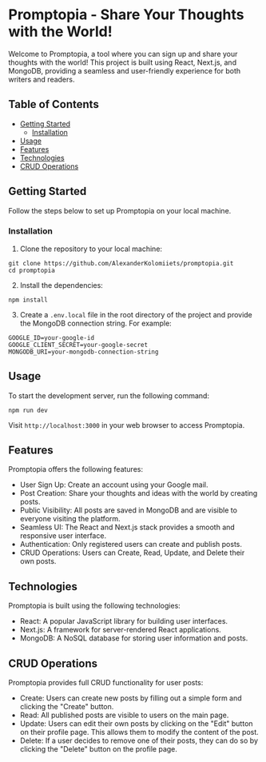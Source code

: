# Promptopia - Share Your Thoughts with the World!

Welcome to Promptopia, a tool where you can sign up and share your thoughts with the world! This project is built using React, Next.js, and MongoDB, providing a seamless and user-friendly experience for both writers and readers.

## Table of Contents

- [Getting Started](#getting-started)
  - [Installation](#installation)
- [Usage](#usage)
- [Features](#features)
- [Technologies](#technologies)
- [CRUD Operations](#crud-operations)

## Getting Started

Follow the steps below to set up Promptopia on your local machine.

### Installation

1. Clone the repository to your local machine:

```
git clone https://github.com/AlexanderKolomiiets/promptopia.git
cd promptopia
```

2. Install the dependencies:

```
npm install
```

3. Create a `.env.local` file in the root directory of the project and provide the MongoDB connection string. For example:

```
GOOGLE_ID=your-google-id
GOOGLE_CLIENT_SECRET=your-google-secret
MONGODB_URI=your-mongodb-connection-string
```

## Usage

To start the development server, run the following command:

```
npm run dev
```

Visit `http://localhost:3000` in your web browser to access Promptopia.

## Features

Promptopia offers the following features:

- User Sign Up: Create an account using your Google mail.
- Post Creation: Share your thoughts and ideas with the world by creating posts.
- Public Visibility: All posts are saved in MongoDB and are visible to everyone visiting the platform.
- Seamless UI: The React and Next.js stack provides a smooth and responsive user interface.
- Authentication: Only registered users can create and publish posts.
- CRUD Operations: Users can Create, Read, Update, and Delete their own posts.

## Technologies

Promptopia is built using the following technologies:

- React: A popular JavaScript library for building user interfaces.
- Next.js: A framework for server-rendered React applications.
- MongoDB: A NoSQL database for storing user information and posts.

## CRUD Operations

Promptopia provides full CRUD functionality for user posts:

- Create: Users can create new posts by filling out a simple form and clicking the "Create" button.
- Read: All published posts are visible to users on the main page.
- Update: Users can edit their own posts by clicking on the "Edit" button on their profile page. This allows them to modify the content of the post.
- Delete: If a user decides to remove one of their posts, they can do so by clicking the "Delete" button on the profile page.


